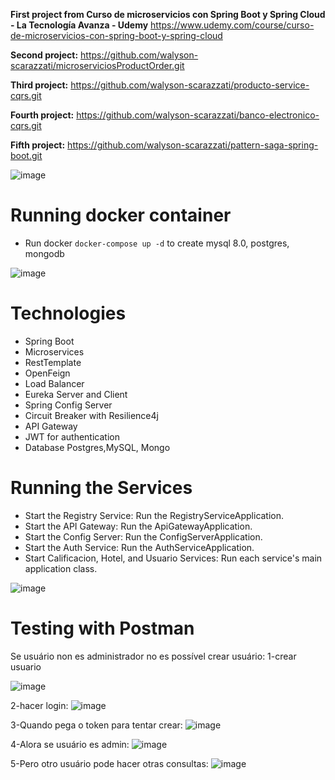 **First project from Curso de microservicios con Spring Boot y Spring Cloud - La Tecnología Avanza - Udemy**
https://www.udemy.com/course/curso-de-microservicios-con-spring-boot-y-spring-cloud

**Second project:** https://github.com/walyson-scarazzati/microserviciosProductOrder.git

**Third project:** https://github.com/walyson-scarazzati/producto-service-cqrs.git 

**Fourth project:** https://github.com/walyson-scarazzati/banco-electronico-cqrs.git

**Fifth project:** https://github.com/walyson-scarazzati/pattern-saga-spring-boot.git

![image](https://github.com/user-attachments/assets/6c3d220c-f2f4-4574-bf10-1afbde539821)

<h1>Running docker container</h1>

-  Run docker ```docker-compose up -d``` to create mysql 8.0, postgres, mongodb

![image](https://github.com/user-attachments/assets/31e168b2-f977-45da-bcc6-b8e65ca11ce2)

<h1>Technologies</h1>
<ul>
  <li>Spring Boot</li>
  <li>Microservices</li>
  <li>RestTemplate</li>
  <li>OpenFeign</li>
  <li>Load Balancer</li>
  <li>Eureka Server and Client</li>
  <li>Spring Config Server</li>
  <li>Circuit Breaker with Resilience4j</li>
  <li>API Gateway</li>
  <li>JWT for authentication</li>
  <li>Database Postgres,MySQL, Mongo</li>
</ul>

<h1>Running the Services</h1>
<ul>
  <li>Start the Registry Service: Run the RegistryServiceApplication.</li>
  <li>Start the API Gateway: Run the ApiGatewayApplication.</li>
  <li>Start the Config Server: Run the ConfigServerApplication.</li>
  <li>Start the Auth Service: Run the AuthServiceApplication.</li>
  <li>Start Calificacion, Hotel, and Usuario Services: Run each service's main application class.</li>
</ul>

![image](https://github.com/user-attachments/assets/3977ad36-c1b9-459a-a605-5865c564af64)

<h1>Testing with Postman</h1>
Se usuário non es administrador no es possível crear usuário:
1-crear usuario

 ![image](https://github.com/user-attachments/assets/cde9027f-5a3e-465f-868d-9c2bdd495641)
 
2-hacer login:
![image](https://github.com/user-attachments/assets/16126d2d-6f53-4827-a7a4-0707deb2fd36)

 
3-Quando pega o token para tentar crear:
![image](https://github.com/user-attachments/assets/e21e9075-685e-40bb-9571-70ed53d03e23)

 
4-Alora se usuário es admin:
![image](https://github.com/user-attachments/assets/388895f8-f709-43a5-a266-984d52092c51)

 
5-Pero otro usuário pode hacer otras consultas:
![image](https://github.com/user-attachments/assets/a8736365-8ba8-4723-89b5-29e11ce5fcd0)


